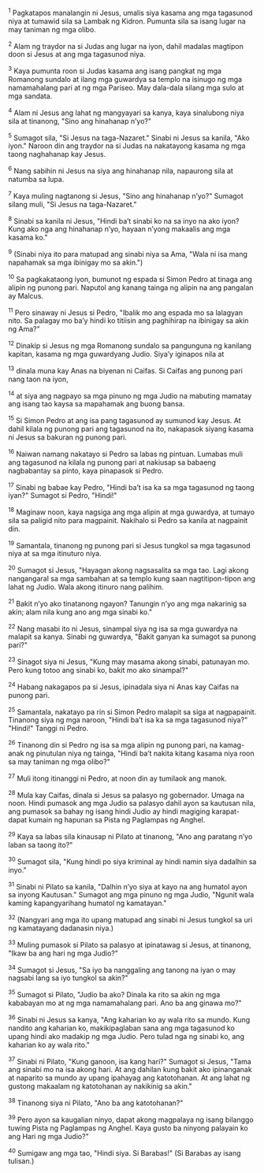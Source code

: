 <sup>1</sup>
Pagkatapos manalangin ni Jesus, umalis siya kasama ang mga tagasunod niya at tumawid sila sa Lambak ng Kidron. Pumunta sila sa isang lugar na may taniman ng mga olibo. 

<sup>2</sup>
Alam ng traydor na si Judas ang lugar na iyon, dahil madalas magtipon doon si Jesus at ang mga tagasunod niya. 

<sup>3</sup>
Kaya pumunta roon si Judas kasama ang isang pangkat ng mga Romanong sundalo at ilang mga guwardya sa templo na isinugo ng mga namamahalang pari at ng mga Pariseo. May dala-dala silang mga sulo at mga sandata. 

<sup>4</sup>
Alam ni Jesus ang lahat ng mangyayari sa kanya, kaya sinalubong niya sila at tinanong, "Sino ang hinahanap nʼyo?" 

<sup>5</sup>
Sumagot sila, "Si Jesus na taga-Nazaret." Sinabi ni Jesus sa kanila, "Ako iyon." Naroon din ang traydor na si Judas na nakatayong kasama ng mga taong naghahanap kay Jesus. 

<sup>6</sup>
Nang sabihin ni Jesus na siya ang hinahanap nila, napaurong sila at natumba sa lupa. 

<sup>7</sup>
Kaya muling nagtanong si Jesus, "Sino ang hinahanap nʼyo?" Sumagot silang muli, "Si Jesus na taga-Nazaret." 

<sup>8</sup>
Sinabi sa kanila ni Jesus, "Hindi baʼt sinabi ko na sa inyo na ako iyon? Kung ako nga ang hinahanap nʼyo, hayaan nʼyong makaalis ang mga kasama ko." 

<sup>9</sup>
(Sinabi niya ito para matupad ang sinabi niya sa Ama, "Wala ni isa mang napahamak sa mga ibinigay mo sa akin.") 

<sup>10</sup>
Sa pagkakataong iyon, bumunot ng espada si Simon Pedro at tinaga ang alipin ng punong pari. Naputol ang kanang tainga ng alipin na ang pangalan ay Malcus. 

<sup>11</sup>
Pero sinaway ni Jesus si Pedro, "Ibalik mo ang espada mo sa lalagyan nito. Sa palagay mo baʼy hindi ko titiisin ang paghihirap na ibinigay sa akin ng Ama?" 

<sup>12</sup>
Dinakip si Jesus ng mga Romanong sundalo sa pangunguna ng kanilang kapitan, kasama ng mga guwardyang Judio. Siyaʼy iginapos nila at 

<sup>13</sup>
dinala muna kay Anas na biyenan ni Caifas. Si Caifas ang punong pari nang taon na iyon, 

<sup>14</sup>
at siya ang nagpayo sa mga pinuno ng mga Judio na mabuting mamatay ang isang tao kaysa sa mapahamak ang buong bansa.

<sup>15</sup>
Si Simon Pedro at ang isa pang tagasunod ay sumunod kay Jesus. At dahil kilala ng punong pari ang tagasunod na ito, nakapasok siyang kasama ni Jesus sa bakuran ng punong pari. 

<sup>16</sup>
Naiwan namang nakatayo si Pedro sa labas ng pintuan. Lumabas muli ang tagasunod na kilala ng punong pari at nakiusap sa babaeng nagbabantay sa pinto, kaya pinapasok si Pedro. 

<sup>17</sup>
Sinabi ng babae kay Pedro, "Hindi baʼt isa ka sa mga tagasunod ng taong iyan?" Sumagot si Pedro, "Hindi!" 

<sup>18</sup>
Maginaw noon, kaya nagsiga ang mga alipin at mga guwardya, at tumayo sila sa paligid nito para magpainit. Nakihalo si Pedro sa kanila at nagpainit din.

<sup>19</sup>
Samantala, tinanong ng punong pari si Jesus tungkol sa mga tagasunod niya at sa mga itinuturo niya. 

<sup>20</sup>
Sumagot si Jesus, "Hayagan akong nagsasalita sa mga tao. Lagi akong nangangaral sa mga sambahan at sa templo kung saan nagtitipon-tipon ang lahat ng Judio. Wala akong itinuro nang palihim. 

<sup>21</sup>
Bakit nʼyo ako tinatanong ngayon? Tanungin nʼyo ang mga nakarinig sa akin; alam nila kung ano ang mga sinabi ko." 

<sup>22</sup>
Nang masabi ito ni Jesus, sinampal siya ng isa sa mga guwardya na malapit sa kanya. Sinabi ng guwardya, "Bakit ganyan ka sumagot sa punong pari?" 

<sup>23</sup>
Sinagot siya ni Jesus, "Kung may masama akong sinabi, patunayan mo. Pero kung totoo ang sinabi ko, bakit mo ako sinampal?" 

<sup>24</sup>
Habang nakagapos pa si Jesus, ipinadala siya ni Anas kay Caifas na punong pari.

<sup>25</sup>
Samantala, nakatayo pa rin si Simon Pedro malapit sa siga at nagpapainit. Tinanong siya ng mga naroon, "Hindi baʼt isa ka sa mga tagasunod niya?" "Hindi!" Tanggi ni Pedro. 

<sup>26</sup>
Tinanong din si Pedro ng isa sa mga alipin ng punong pari, na kamag-anak ng pinutulan niya ng tainga, "Hindi baʼt nakita kitang kasama niya roon sa may taniman ng mga olibo?" 

<sup>27</sup>
Muli itong itinanggi ni Pedro, at noon din ay tumilaok ang manok.

<sup>28</sup>
Mula kay Caifas, dinala si Jesus sa palasyo ng gobernador. Umaga na noon. Hindi pumasok ang mga Judio sa palasyo dahil ayon sa kautusan nila, ang pumasok sa bahay ng isang hindi Judio ay hindi magiging karapat-dapat kumain ng hapunan sa Pista ng Paglampas ng Anghel. 

<sup>29</sup>
Kaya sa labas sila kinausap ni Pilato at tinanong, "Ano ang paratang nʼyo laban sa taong ito?" 

<sup>30</sup>
Sumagot sila, "Kung hindi po siya kriminal ay hindi namin siya dadalhin sa inyo." 

<sup>31</sup>
Sinabi ni Pilato sa kanila, "Dalhin nʼyo siya at kayo na ang humatol ayon sa inyong Kautusan." Sumagot ang mga pinuno ng mga Judio, "Ngunit wala kaming kapangyarihang humatol ng kamatayan." 

<sup>32</sup>
(Nangyari ang mga ito upang matupad ang sinabi ni Jesus tungkol sa uri ng kamatayang dadanasin niya.) 

<sup>33</sup>
Muling pumasok si Pilato sa palasyo at ipinatawag si Jesus, at tinanong, "Ikaw ba ang hari ng mga Judio?" 

<sup>34</sup>
Sumagot si Jesus, "Sa iyo ba nanggaling ang tanong na iyan o may nagsabi lang sa iyo tungkol sa akin?" 

<sup>35</sup>
Sumagot si Pilato, "Judio ba ako? Dinala ka rito sa akin ng mga kababayan mo at ng mga namamahalang pari. Ano ba ang ginawa mo?" 

<sup>36</sup>
Sinabi ni Jesus sa kanya, "Ang kaharian ko ay wala rito sa mundo. Kung nandito ang kaharian ko, makikipaglaban sana ang mga tagasunod ko upang hindi ako madakip ng mga Judio. Pero tulad nga ng sinabi ko, ang kaharian ko ay wala rito." 

<sup>37</sup>
Sinabi ni Pilato, "Kung ganoon, isa kang hari?" Sumagot si Jesus, "Tama ang sinabi mo na isa akong hari. At ang dahilan kung bakit ako ipinanganak at naparito sa mundo ay upang ipahayag ang katotohanan. At ang lahat ng gustong makaalam ng katotohanan ay nakikinig sa akin." 

<sup>38</sup>
Tinanong siya ni Pilato, "Ano ba ang katotohanan?" 

<sup>39</sup>
Pero ayon sa kaugalian ninyo, dapat akong magpalaya ng isang bilanggo tuwing Pista ng Paglampas ng Anghel. Kaya gusto ba ninyong palayain ko ang Hari ng mga Judio?" 

<sup>40</sup>
Sumigaw ang mga tao, "Hindi siya. Si Barabas!" (Si Barabas ay isang tulisan.)